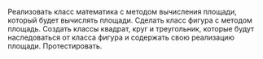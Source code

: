 Реализовать класс математика с методом вычисления площади, который будет вычислять площади. Сделать класс фигура с методом площадь. Создать классы квадрат, круг и треугольник, которые будут наследоваться от класса фигура и содержать свою реализацию площади. Протестировать.
